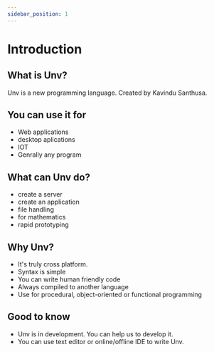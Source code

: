 ```yaml
---
sidebar_position: 1
---
```


# Introduction

## What is Unv?

Unv is a new programming language. Created by Kavindu Santhusa.

## You can use it for

- Web applications
- desktop aplications
- IOT
- Genrally any program

## What can Unv do?

- create a server
- create an application
- file handling
- for mathematics
- rapid prototyping

## Why Unv?

- It's truly cross platform.
- Syntax is simple
- You can write human friendly code
- Always compiled to another language
- Use for procedural, object-oriented or functional programming

## Good to know

- Unv is in development. You can help us to develop it.
- You can use text editor or online/offline IDE to write Unv.
